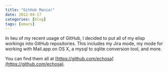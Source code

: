 ```yaml
---
title: "GitHub Mania!"
date: 2012-04-17
categories: [blog]
tags: [emacs]
---
```

In lieu of my recent usage of GitHub, I decided to put all of my elisp workings into GitHub repositories. This includes my Jira mode, my mode for working with Mail.app on OS X, a mysql to sqlite conversion tool, and more.

You can find them all at [https://github.com/echosa](https://github.com/echosa).
